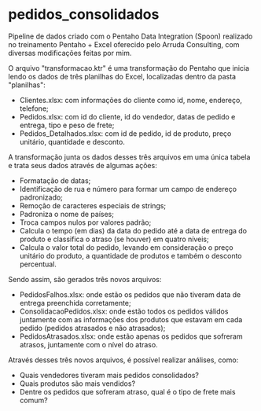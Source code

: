 # pedidos_consolidados
Pipeline de dados criado com o Pentaho Data Integration (Spoon) realizado no treinamento Pentaho + Excel oferecido pelo Arruda Consulting, com diversas modificações feitas por mim.

O arquivo "transformacao.ktr" é uma transformação do Pentaho que inicia lendo os dados de três planilhas do Excel, localizadas dentro da pasta "planilhas": 
- Clientes.xlsx: com informações do cliente como id, nome, endereço, telefone;
- Pedidos.xlsx: com id do cliente, id do vendedor, datas de pedido e entrega, tipo e peso de frete;
- Pedidos_Detalhados.xlsx: com id de pedido, id de produto, preço unitário, quantidade e desconto.

A transformação junta os dados desses três arquivos em uma única tabela e trata seus dados através de algumas ações:
- Formatação de datas;
- Identificação de rua e número para formar um campo de endereço padronizado;
- Remoção de caracteres especiais de strings;
- Padroniza o nome de países;
- Troca campos nulos por valores padrão;
- Calcula o tempo (em dias) da data do pedido até a data de entrega do produto e classifica o atraso (se houver) em quatro níveis;
- Calcula o valor total do pedido, levando em consideração o preço unitário do produto, a quantidade de produtos e também o desconto percentual.

Sendo assim, são gerados três novos arquivos:
- PedidosFalhos.xlsx: onde estão os pedidos que não tiveram data de entrega preenchida corretamente;
- ConsolidacaoPedidos.xlsx: onde estão todos os pedidos válidos juntamente com as informações dos produtos que estavam em cada pedido (pedidos atrasados e não atrasados);
- PedidosAtrasados.xlsx: onde estão apenas os pedidos que sofreram atrasos, juntamente com o nível do atraso.

Através desses três novos arquivos, é possível realizar análises, como:
- Quais vendedores tiveram mais pedidos consolidados?
- Quais produtos são mais vendidos?
- Dentre os pedidos que sofreram atraso, qual é o tipo de frete mais comum?
